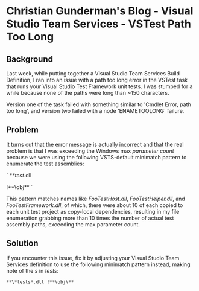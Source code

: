 # Christian Gunderman's Blog - Visual Studio Team Services - VSTest Path Too Long

## Background

Last week, while putting together a Visual Studio Team Services Build Definition, I ran into an issue with a path too long error in the VSTest task that runs your Visual Studio Test Framework unit tests. I was stumped for a while because none of the paths were long than ~150 characters.

Version one of the task failed with something similar to 'Cmdlet Error, path too long', and version two failed with a node 'ENAMETOOLONG' failure.

## Problem

It turns out that the error message is actually incorrect and that the real problem is that I was exceeding the Windows max *parameter count* because we were using the following VSTS-default minimatch pattern to enumerate the test assemblies:

`
**\*test*.dll

!**\obj\**
`

This pattern matches names like *FooTestHost.dll*, *FooTestHelper.dll*, and *FooTestFramework.dll*, of which, there were about 10 of each copied to each unit test project as copy-local dependencies, resulting in my file enumeration grabbing more than 10 times the number of actual test assembly paths, exceeding the max parameter count.

## Solution

If you encounter this issue, fix it by adjusting your Visual Studio Team Services definition to use the following minimatch pattern instead, making note of the *s* in *tests*:

`
**\*tests*.dll
!**\obj\**
`
